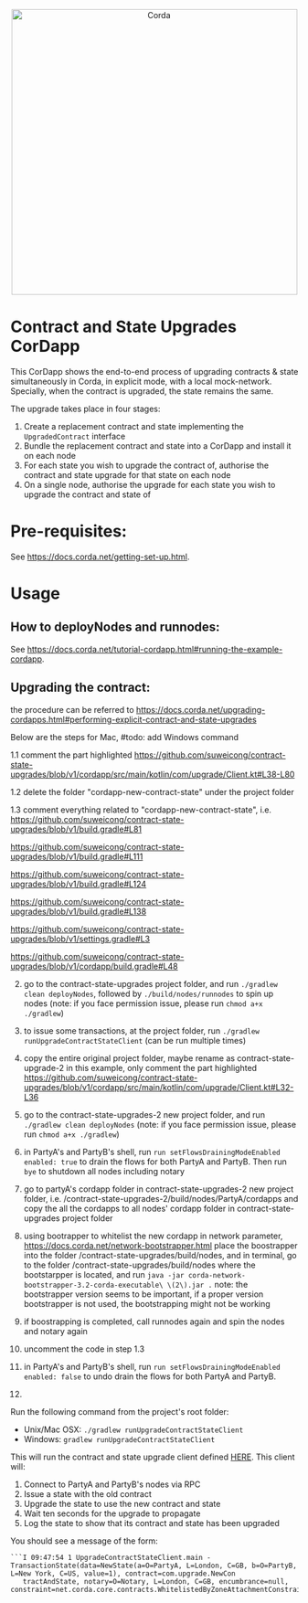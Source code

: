 <p align="center">
  <img src="https://www.corda.net/wp-content/uploads/2016/11/fg005_corda_b.png" alt="Corda" width="500">
</p>

# Contract and State Upgrades CorDapp

This CorDapp shows the end-to-end process of upgrading contracts & state simultaneously in Corda, in explicit mode, with a local mock-network. Specially, when the contract is upgraded, the state remains the same. 

The upgrade takes place in four stages:

1. Create a replacement contract and state implementing the `UpgradedContract` interface
2. Bundle the replacement contract and state into a CorDapp and install it on each node
3. For each state you wish to upgrade the contract of, authorise the contract and state upgrade for that state on each node
4. On a single node, authorise the upgrade for each state you wish to upgrade the contract and state of

# Pre-requisites:
  
See https://docs.corda.net/getting-set-up.html.

# Usage

## How to deployNodes and runnodes:

See https://docs.corda.net/tutorial-cordapp.html#running-the-example-cordapp.

## Upgrading the contract:

the procedure can be referred to https://docs.corda.net/upgrading-cordapps.html#performing-explicit-contract-and-state-upgrades

Below are the steps for Mac, #todo: add Windows command

1.1 comment the part highlighted https://github.com/suweicong/contract-state-upgrades/blob/v1/cordapp/src/main/kotlin/com/upgrade/Client.kt#L38-L80
  
1.2 delete the folder "cordapp-new-contract-state" under the project folder 

1.3 comment everything related to "cordapp-new-contract-state", i.e. 
https://github.com/suweicong/contract-state-upgrades/blob/v1/build.gradle#L81

https://github.com/suweicong/contract-state-upgrades/blob/v1/build.gradle#L111

https://github.com/suweicong/contract-state-upgrades/blob/v1/build.gradle#L124

https://github.com/suweicong/contract-state-upgrades/blob/v1/build.gradle#L138

https://github.com/suweicong/contract-state-upgrades/blob/v1/settings.gradle#L3

https://github.com/suweicong/contract-state-upgrades/blob/v1/cordapp/build.gradle#L48
 
2. go to the contract-state-upgrades project folder, and run `./gradlew clean deployNodes`, followed by `./build/nodes/runnodes` to spin up nodes
(note: if you face permission issue, please run `chmod a+x ./gradlew`)

3. to issue some transactions, at the project folder, run `./gradlew runUpgradeContractStateClient` (can be run multiple times)

4. copy the entire original project folder, maybe rename as contract-state-upgrade-2 in this example, only comment the part highlighted https://github.com/suweicong/contract-state-upgrades/blob/v1/cordapp/src/main/kotlin/com/upgrade/Client.kt#L32-L36

5. go to the contract-state-upgrades-2 new project folder, and run `./gradlew clean deployNodes`
(note: if you face permission issue, please run `chmod a+x ./gradlew`) 

6. in PartyA's and PartyB's shell, run `run setFlowsDrainingModeEnabled enabled: true` to drain the flows for both PartyA and PartyB. Then run `bye` to shutdown all nodes including notary 

7. go to partyA's cordapp folder in contract-state-upgrades-2 new project folder, i.e. /contract-state-upgrades-2/build/nodes/PartyA/cordapps and copy the all the cordapps to all nodes' cordapp folder in contract-state-upgrades project folder

8. using bootrapper to whitelist the new cordapp in network parameter, https://docs.corda.net/network-bootstrapper.html
 place the boostrapper into the folder /contract-state-upgrades/build/nodes, and in terminal, go to the folder /contract-state-upgrades/build/nodes where the bootstarpper is located, and run `java -jar corda-network-bootstrapper-3.2-corda-executable\ \(2\).jar .`
  note: the bootstrapper version seems to be important, if a proper version bootstrapper is not used, the bootstrapping might not be working

9. if boostrapping is completed, call runnodes again and spin the nodes and notary again

10. uncomment the code in step 1.3

11. in PartyA's and PartyB's shell, run `run setFlowsDrainingModeEnabled enabled: false` to undo drain the flows for both PartyA and PartyB.

11. 


Run the following command from the project's root folder:

* Unix/Mac OSX: `./gradlew runUpgradeContractStateClient`
* Windows: `gradlew runUpgradeContractStateClient`

This will run the contract and state upgrade client defined [HERE](https://github.com/amolpednekar/contract-state-upgrades/blob/master/cordapp/src/main/kotlin/com/upgrade/Client.kt). This
client will:

1. Connect to PartyA and PartyB's nodes via RPC
2. Issue a state with the old contract
3. Upgrade the state to use the new contract and state
4. Wait ten seconds for the upgrade to propagate
5. Log the state to show that its contract and state has been upgraded

You should see a message of the form:

    ```I 09:47:54 1 UpgradeContractStateClient.main - TransactionState(data=NewState(a=O=PartyA, L=London, C=GB, b=O=PartyB, L=New York, C=US, value=1), contract=com.upgrade.NewCon
       tractAndState, notary=O=Notary, L=London, C=GB, encumbrance=null, constraint=net.corda.core.contracts.WhitelistedByZoneAttachmentConstraint@649b5891)```

